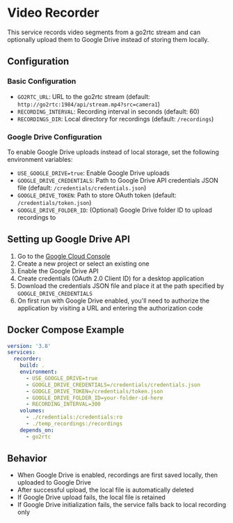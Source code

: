 # Video Recorder

This service records video segments from a go2rtc stream and can optionally upload them to Google Drive instead of storing them locally.

## Configuration

### Basic Configuration

- `GO2RTC_URL`: URL to the go2rtc stream (default: `http://go2rtc:1984/api/stream.mp4?src=camera1`)
- `RECORDING_INTERVAL`: Recording interval in seconds (default: 60)
- `RECORDINGS_DIR`: Local directory for recordings (default: `/recordings`)

### Google Drive Configuration

To enable Google Drive uploads instead of local storage, set the following environment variables:

- `USE_GOOGLE_DRIVE=true`: Enable Google Drive uploads
- `GOOGLE_DRIVE_CREDENTIALS`: Path to Google Drive API credentials JSON file (default: `/credentials/credentials.json`)
- `GOOGLE_DRIVE_TOKEN`: Path to store OAuth token (default: `/credentials/token.json`)
- `GOOGLE_DRIVE_FOLDER_ID`: (Optional) Google Drive folder ID to upload recordings to

## Setting up Google Drive API

1. Go to the [Google Cloud Console](https://console.cloud.google.com/)
2. Create a new project or select an existing one
3. Enable the Google Drive API
4. Create credentials (OAuth 2.0 Client ID) for a desktop application
5. Download the credentials JSON file and place it at the path specified by `GOOGLE_DRIVE_CREDENTIALS`
6. On first run with Google Drive enabled, you'll need to authorize the application by visiting a URL and entering the authorization code

## Docker Compose Example

```yaml
version: '3.8'
services:
  recorder:
    build: .
    environment:
      - USE_GOOGLE_DRIVE=true
      - GOOGLE_DRIVE_CREDENTIALS=/credentials/credentials.json
      - GOOGLE_DRIVE_TOKEN=/credentials/token.json
      - GOOGLE_DRIVE_FOLDER_ID=your-folder-id-here
      - RECORDING_INTERVAL=300
    volumes:
      - ./credentials:/credentials:ro
      - ./temp_recordings:/recordings
    depends_on:
      - go2rtc
```

## Behavior

- When Google Drive is enabled, recordings are first saved locally, then uploaded to Google Drive
- After successful upload, the local file is automatically deleted
- If Google Drive upload fails, the local file is retained
- If Google Drive initialization fails, the service falls back to local recording only